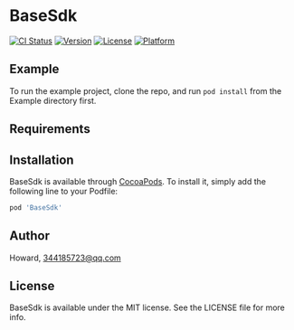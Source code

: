 # BaseSdk

[![CI Status](https://img.shields.io/travis/Howard/BaseSdk.svg?style=flat)](https://travis-ci.org/Howard/BaseSdk)
[![Version](https://img.shields.io/cocoapods/v/BaseSdk.svg?style=flat)](https://cocoapods.org/pods/BaseSdk)
[![License](https://img.shields.io/cocoapods/l/BaseSdk.svg?style=flat)](https://cocoapods.org/pods/BaseSdk)
[![Platform](https://img.shields.io/cocoapods/p/BaseSdk.svg?style=flat)](https://cocoapods.org/pods/BaseSdk)

## Example

To run the example project, clone the repo, and run `pod install` from the Example directory first.

## Requirements

## Installation

BaseSdk is available through [CocoaPods](https://cocoapods.org). To install
it, simply add the following line to your Podfile:

```ruby
pod 'BaseSdk'
```

## Author

Howard, 344185723@qq.com

## License

BaseSdk is available under the MIT license. See the LICENSE file for more info.
